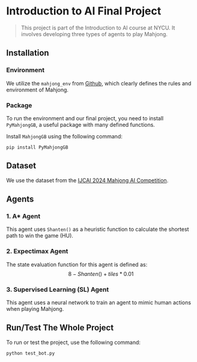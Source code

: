 # Introduction to AI Final Project
> This project is part of the Introduction to AI course at NYCU. It involves developing three types of agents to play Mahjong.

## Installation

### Environment

We utilize the `mahjong_env` from [Github](https://github.com/ailab-pku/PyMahjongGB),  which clearly defines the rules and environment of Mahjong.

### Package

To run the environment and our final project, you need to install `PyMahjongGB`, a useful package with many defined functions.

Install `MahjongGB` using the following command:
```
pip install PyMahjongGB
```

## Dataset

We use the dataset from the [IJCAI 2024 Mahjong AI Competition](https://botzone.org.cn/static/gamecontest2024a_cn.html#).

## Agents

### 1. A* Agent

This agent uses `Shanten()` as a heuristic function to calculate the shortest path to win the game (HU).

### 2. Expectimax Agent

The state evaluation function for this agent is defined as:$$8 - Shanten()+tiles*0.01$$

### 3. Supervised Learning (SL) Agent

This agent uses a neural network to train an agent to mimic human actions when playing Mahjong.


## Run/Test The Whole Project

To run or test the project, use the following command:
```
python test_bot.py
```
